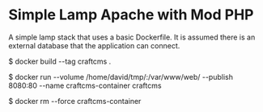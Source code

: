 # Simple Lamp Apache with Mod PHP

A simple lamp stack that uses a basic Dockerfile. It is assumed there
is an external database that the application can connect.

$ docker build --tag craftcms .

$ docker run --volume /home/david/tmp/:/var/www/web/  --publish 8080:80  --name craftcms-container craftcms

$ docker rm --force craftcms-container